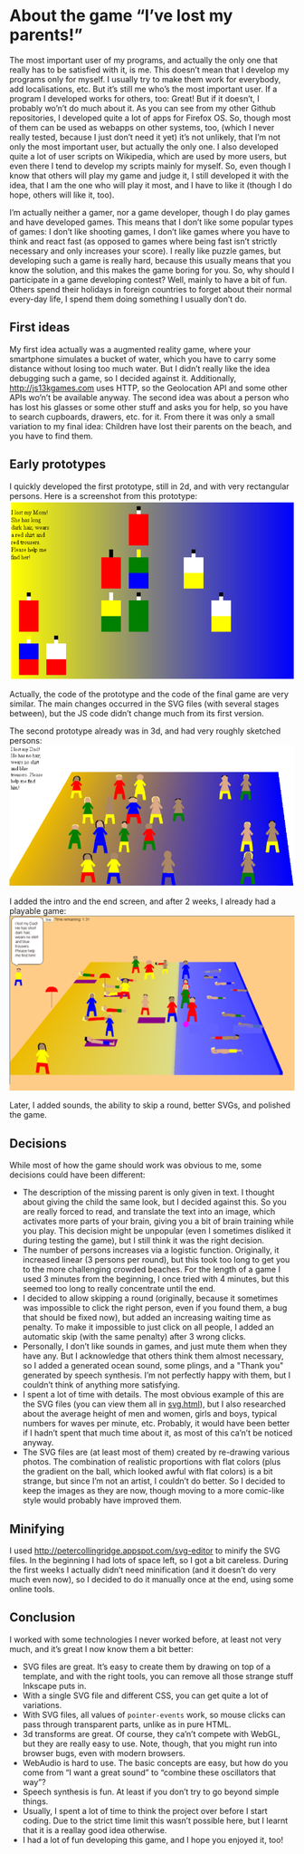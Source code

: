 # About the game “I’ve lost my parents!”

The most important user of my programs, and actually the only one that really has to be satisfied with it, is me. This doesn’t mean that I develop my programs only for myself. I usually try to make them work for everybody, add localisations, etc. But it’s still me who’s the most important user. If a program I developed works for others, too: Great! But if it doesn’t, I probably wo’n’t do much about it. As you can see from my other Github repositories, I developed quite a lot of apps for Firefox OS. So, though most of them can be used as webapps on other systems, too, (which I never really tested, because I just don’t need it yet) it’s not unlikely, that I’m not only the most important user, but actually the only one. I also developed quite a lot of user scripts on Wikipedia, which are used by more users, but even there I tend to develop my scripts mainly for myself. So, even though I know that others will play my game and judge it, I still developed it with the idea, that I am the one who will play it most, and I have to like it (though I do hope, others will like it, too).

I’m actually neither a gamer, nor a game developer, though I do play games and have developed games. This means that I don’t like some popular types of games: I don’t like shooting games, I don’t like games where you have to think and react fast (as opposed to games where being fast isn’t strictly necessary and only increases your score). I really like puzzle games, but developing such a game is really hard, because this usually means that you know the solution, and this makes the game boring for you. So, why should I participate in a game developing contest? Well, mainly to have a bit of fun. Others spend their holidays in foreign countries to forget about their normal every-day life, I spend them doing something I usually don’t do.

## First ideas

My first idea actually was a augmented reality game, where your smartphone simulates a bucket of water, which you have to carry some distance without losing too much water. But I didn’t really like the idea debugging such a game, so I decided against it. Additionally, http://js13kgames.com uses HTTP, so the Geolocation API and some other APIs wo’n’t be available anyway. The second idea was about a person who has lost his glasses or some other stuff and asks you for help, so you have to search cupboards, drawers, etc. for it. From there it was only a small variation to my final idea: Children have lost their parents on the beach, and you have to find them.

## Early prototypes

I quickly developed the first prototype, still in 2d, and with very rectangular persons. Here is a screenshot from this prototype:
![Screenshot of first prototype](prototype0.png)

Actually, the code of the prototype and the code of the final game are very similar. The main changes occurred in the SVG files (with several stages between), but the JS code didn’t change much from its first version.

The second prototype already was in 3d, and had very roughly sketched persons:
![Screenshot of second prototype](prototype1.png)

I added the intro and the end screen, and after 2 weeks, I already had a playable game:
![Screenshot of third prototype](prototype2.png)

Later, I added sounds, the ability to skip a round, better SVGs, and polished the game.

## Decisions

While most of how the game should work was obvious to me, some decisions could have been different:

* The description of the missing parent is only given in text. I thought about giving the child the same look, but I decided against this. So you are really forced to read, and translate the text into an image, which activates more parts of your brain, giving you a bit of brain training while you play. This decision might be unpopular (even I sometimes disliked it during testing the game), but I still think it was the right decision.
* The number of persons increases via a logistic function. Originally, it increased linear (3 persons per round), but this took too long to get you to the more challenging crowded beaches. For the length of a game I used 3 minutes from the beginning, I once tried with 4 minutes, but this seemed too long to really concentrate until the end.
* I decided to allow skipping a round (originally, because it sometimes was impossible to click the right person, even if you found them, a bug that should be fixed now), but added an increasing waiting time as penalty. To make it impossible to just click on all people, I added an automatic skip (with the same penalty) after 3 wrong clicks.
* Personally, I don’t like sounds in games, and just mute them when they have any. But I acknowledge that others think them almost necessary, so I added a generated ocean sound, some plings, and a "Thank you" generated by speech synthesis. I’m not perfectly happy with them, but I couldn’t think of anything more satisfying.
* I spent a lot of time with details. The most obvious example of this are the SVG files (you can view them all in [svg.html](https://schnark.github.io/js13kgames-2017/svg.html)), but I also researched about the average height of men and women, girls and boys, typical numbers for waves per minute, etc. Probably, it would have been better if I hadn’t spent that much time about it, as most of this ca’n’t be noticed anyway.
* The SVG files are (at least most of them) created by re-drawing various photos. The combination of realistic proportions with flat colors (plus the gradient on the ball, which looked awful with flat colors) is a bit strange, but since I’m not an artist, I couldn’t do better. So I decided to keep the images as they are now, though moving to a more comic-like style would probably have improved them.

## Minifying

I used http://petercollingridge.appspot.com/svg-editor to minify the SVG files. In the beginning I had lots of space left, so I got a bit careless. During the first weeks I actually didn’t need minification (and it doesn’t do very much even now), so I decided to do it manually once at the end, using some online tools.

## Conclusion

I worked with some technologies I never worked before, at least not very much, and it’s great I now know them a bit better:

* SVG files are great. It’s easy to create them by drawing on top of a template, and with the right tools, you can remove all those strange stuff Inkscape puts in.
* With a single SVG file and different CSS, you can get quite a lot of variations.
* With SVG files, all values of `pointer-events` work, so mouse clicks can pass through transparent parts, unlike as in pure HTML.
* 3d transforms are great. Of course, they ca’n’t compete with WebGL, but they are really easy to use. Note, though, that you might run into browser bugs, even with modern browsers.
* WebAudio is hard to use. The basic concepts are easy, but how do you come from “I want a great sound” to “combine these oscillators that way”?
* Speech synthesis is fun. At least if you don’t try to go beyond simple things.
* Usually, I spent a lot of time to think the project over before I start coding. Due to the strict time limit this wasn’t possible here, but I learnt that it is a reallay good idea otherwise.
* I had a lot of fun developing this game, and I hope you enjoyed it, too!